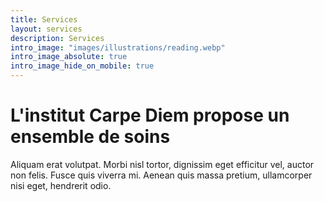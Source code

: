 ```yaml
---
title: Services
layout: services
description: Services
intro_image: "images/illustrations/reading.webp"
intro_image_absolute: true
intro_image_hide_on_mobile: true
---
```


# L'institut Carpe Diem propose un ensemble de soins

Aliquam erat volutpat. Morbi nisl tortor, dignissim eget efficitur vel, auctor non felis. Fusce quis viverra mi. Aenean quis massa pretium, ullamcorper nisi eget, hendrerit odio.
